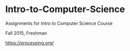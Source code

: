 # Intro-to-Computer-Science

Assignments for Intro to Computer Science Course

Fall 2015, Freshman

https://processing.org/
